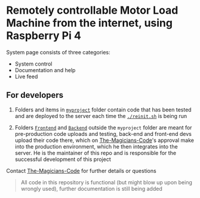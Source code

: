 # Remotely controllable Motor Load Machine from the internet, using Raspberry Pi 4

System page consists of three categories:
- System control
- Documentation and help
- Live feed

## For developers
1. Folders and items in [`myproject`](/myproject/) folder contain code that has been tested and are deployed to the server each time the [`./reinit.sh`](/myproject/reinit.sh) is being run
  
2. Folders [`Frontend`](Frontend/) and [`Backend`](Backend/) outside the `myproject` folder are meant for pre-production code 
  uploads and testing, back-end and front-end devs upload their code there, which on [The-Magicians-Code](https://github.com/The-Magicians-Code)'s
  approval make into the production environment, which he then integrates into the server. He is the maintainer of this repo
  and is responsible for the successful development of this project

Contact [The-Magicians-Code](https://github.com/The-Magicians-Code) for further details or questions

> All code in this repository is functional (but might blow up upon being wrongly used), further documentation is still being added
